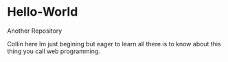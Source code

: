 # Hello-World
Another Repository

Collin here Im just begining but eager to learn all there is to know about this thing 
you call web programming.
